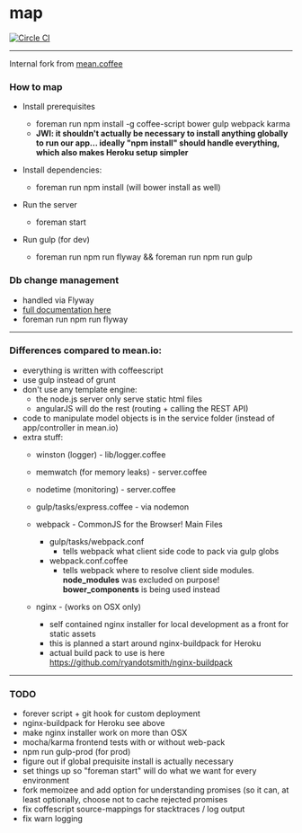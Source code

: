 map
===

[![Circle CI](https://circleci.com/gh/realtymaps/map/tree/master.png?style=badge&circle-token=1d2b000d3820a249ad236f05210a63f3ebc5cd23)](https://circleci.com/gh/realtymaps/map/tree/master)

___

Internal fork from [mean.coffee](https://github.com/realtymaps/mean.coffee)

### How to map

- Install prerequisites
    - foreman run npm install -g coffee-script bower gulp webpack karma
    - **JWI: it shouldn't actually be necessary to install anything globally to
    run our app...  ideally "npm install" should handle everything, which also
    makes Heroku setup simpler**

- Install dependencies:
    - foreman run npm install (will bower install as well)

- Run the server
    - foreman start

- Run gulp (for dev)
    - foreman run npm run flyway && foreman run npm run gulp

### Db change management
- handled via Flyway
- [full documentation here](https://realtymaps.atlassian.net/wiki/display/NDS/Database+change+management)
- foreman run npm run flyway

___
### Differences compared to mean.io:

- everything is written with coffeescript
- use gulp instead of grunt
- don't use any template engine:
    - the node.js server only serve static html files
    - angularJS will do the rest (routing + calling the REST API)
- code to manipulate model objects is in the service folder (instead of app/controller in mean.io)
- extra stuff:
    - winston (logger) - lib/logger.coffee
    - memwatch (for memory leaks) - server.coffee
    - nodetime (monitoring) - server.coffee

    - gulp/tasks/express.coffee - via nodemon
    - webpack - CommonJS for the Browser! Main Files
      - gulp/tasks/webpack.conf
        - tells webpack what client side code to pack via gulp globs
      - webpack.conf.coffee
        - tells webpack where to resolve client side modules. **node_modules**
        was excluded on purpose! **bower_components** is being used instead
    - nginx - (works on OSX only)
      - self contained nginx installer for local development as a front for static assets
      - this is planned a start around nginx-buildpack for Heroku
      - actual build pack to use is here https://github.com/ryandotsmith/nginx-buildpack

___
### TODO

- forever script + git hook for custom deployment
- nginx-buildpack for Heroku see above
- make nginx installer work on more than OSX
- mocha/karma frontend tests with or without web-pack
- npm run gulp-prod (for prod)
- figure out if global prequisite install is actually necessary
- set things up so "foreman start" will do what we want for every environment
- fork memoizee and add option for understanding promises (so it can, at least optionally, choose not to cache rejected promises
- fix coffescript source-mappings for stacktraces / log output
- fix warn logging
